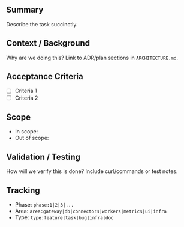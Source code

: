 ## Summary

Describe the task succinctly.

## Context / Background

Why are we doing this? Link to ADR/plan sections in `ARCHITECTURE.md`.

## Acceptance Criteria

- [ ] Criteria 1
- [ ] Criteria 2

## Scope

- In scope:
- Out of scope:

## Validation / Testing

How will we verify this is done? Include curl/commands or test notes.

## Tracking

- Phase: `phase:1|2|3|...`
- Area: `area:gateway|db|connectors|workers|metrics|ui|infra`
- Type: `type:feature|task|bug|infra|doc`
